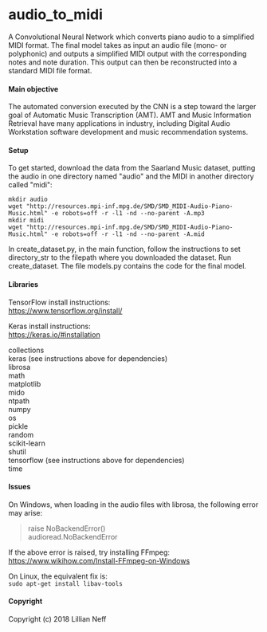 # audio_to_midi
A Convolutional Neural Network which converts piano audio to a simplified MIDI format. 
The final model takes as input an audio file (mono- or polyphonic) 
and outputs a simplified MIDI output with the corresponding notes and 
note duration. This output can then be reconstructed into a standard MIDI file format.

#### Main objective
The automated conversion executed by the CNN is a step toward the larger 
goal of Automatic Music Transcription (AMT). AMT and Music Information Retrieval have many applications in industry, including Digital 
Audio Workstation software development and music recommendation systems. 

#### Setup

To get started, download the data from the Saarland Music dataset, putting the audio in one directory named "audio" and
the MIDI in another directory called "midi":

``` 
mkdir audio 
wget "http://resources.mpi-inf.mpg.de/SMD/SMD_MIDI-Audio-Piano-Music.html" -e robots=off -r -l1 -nd --no-parent -A.mp3  
mkdir midi  
wget "http://resources.mpi-inf.mpg.de/SMD/SMD_MIDI-Audio-Piano-Music.html" -e robots=off -r -l1 -nd --no-parent -A.mid
```  
  
In create_dataset.py, in the main function, follow the instructions to set directory_str to the filepath where you
downloaded the dataset. Run create_dataset. The file models.py contains the code for the final model.

#### Libraries

TensorFlow install instructions:  
https://www.tensorflow.org/install/

Keras install instructions:  
https://keras.io/#installation

collections  
keras (see instructions above for dependencies)   
librosa  
math  
matplotlib  
mido  
ntpath  
numpy  
os  
pickle  
random  
scikit-learn  
shutil  
tensorflow (see instructions above for dependencies)   
time  


#### Issues 
On Windows, when loading in the audio files with librosa, the following error may arise:  
> raise NoBackendError()  
> audioread.NoBackendError  

If the above error is raised, try installing FFmpeg:   
https://www.wikihow.com/Install-FFmpeg-on-Windows      


On Linux, the equivalent fix is:   
```sudo apt-get install libav-tools```

#### Copyright
Copyright (c) 2018 Lillian Neff